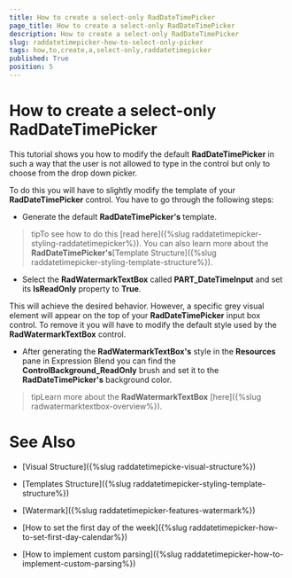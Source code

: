 ```yaml
---
title: How to create a select-only RadDateTimePicker
page_title: How to create a select-only RadDateTimePicker
description: How to create a select-only RadDateTimePicker
slug: raddatetimepicker-how-to-select-only-picker
tags: how,to,create,a,select-only,raddatetimepicker
published: True
position: 5
---
```


# How to create a select-only RadDateTimePicker

This tutorial shows you how to modify the default __RadDateTimePicker__ in such a way that the user is not allowed to type in the control but only to choose from the drop down picker. 

To do this you will have to slightly modify the template of your __RadDateTimePicker__ control. You have to go through the following steps:

* Generate the default __RadDateTimePicker's__ template.

>tipTo see how to do this [read here]({%slug raddatetimepicker-styling-raddatetimepicker%}). You can also learn more about the __RadDateTimePicker's__[Template Structure]({%slug raddatetimepicker-styling-template-structure%}).

* Select the __RadWatermarkTextBox__ called __PART_DateTimeInput__ and set its __IsReadOnly__ property to __True__.

This will achieve the desired behavior. However, a specific grey visual element will appear on the top of your __RadDateTimePicker__ input box control. To remove it you will have to modify the default style used by the __RadWatermarkTextBox__ control.

* After generating the __RadWatermarkTextBox's__ style in the __Resources__ pane in Expression Blend you can find the __ControlBackground_ReadOnly__ brush and set it to the __RadDateTimePicker's__ background color.

>tipLearn more about the __RadWatermarkTextBox__ [here]({%slug radwatermarktextbox-overview%}).

# See Also

 * [Visual Structure]({%slug raddatetimepicke-visual-structure%})

 * [Templates Structure]({%slug raddatetimepicker-styling-template-structure%})

 * [Watermark]({%slug raddatetimepicker-features-watermark%})

 * [How to set the first day of the week]({%slug raddatetimepicker-how-to-set-first-day-calendar%})

 * [How to implement custom parsing]({%slug raddatetimepicker-how-to-implement-custom-parsing%})

